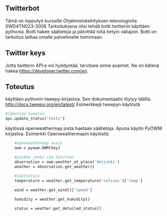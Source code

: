 ## Twitterbot
Tämä on lopputyö kurssille Ohjelmistokehityksen teknologioita SWD4TN023-3006
Tarkoituksena olisi tehdä botti twitteriin käyttäen pythonia.
Botti hakee säätietoja ja päivittää niitä tietyin väliajoin.
Botti on tarkoitus laittaa omalle palvelimelle toimimaan. 


## Twitter keys

Jotta twitterin API:a voi hyödyntää, tarvitsee sinne avaimet. Ne on kätevä hakea https://developer.twitter.com/en.

## Toteutus

käyttäen pythonin tweepy-kirjastoa. Sen dokumentaatio löytyy täältä. http://docs.tweepy.org/en/latest/
Esimerkkejä tweepyn käytöstä
``` sh
#lähettää tweetin
api.update_status("testi")

```

käytössä openweathermap josta haetaan säätietoja. Apuna käytin PyOWM kirjastoa. Esimerkki Openweathermapin käytöstä:
``` sh
    #openweathermap avain
    owm = pyowm.OWM(key)

    #paikka jonka sää halutaan
    observation = owm.weather_at_place('Helsinki')
    weather = observation.get_weather()
    
    #säätietoja
    temperature = weather.get_temperature('celsius')['temp']

    wind = weather.get_wind()['speed']

    humidity = weather.get_humidity()

    status = weather.get_detailed_status()

```
